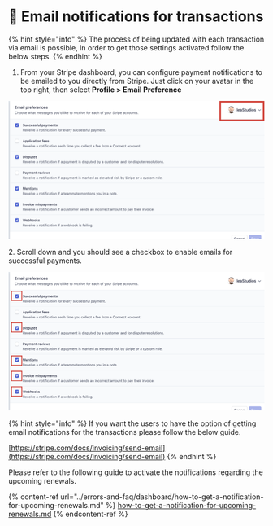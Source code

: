# 📣 Email notifications for transactions

{% hint style="info" %}
The process of being updated with each transaction via email is possible, In order to get those settings activated follow the below steps.&#x20;
{% endhint %}

1. From your Stripe dashboard, you can configure payment notifications to be emailed to you directly from Stripe. Just click on your avatar in the top right, then select **Profile > Email Preference**

![](<../.gitbook/assets/Untitled design (1) (8).png>)

2\. Scroll down and you should see a checkbox to enable emails for successful payments.

![](<../.gitbook/assets/Untitled design (2) (4).png>)

{% hint style="info" %}
If you want the users to have the option of getting email notifications for the transactions please follow the below guide.

[https://stripe.com/docs/invoicing/send-email](https://stripe.com/docs/invoicing/send-email)
{% endhint %}

Please refer to the following guide to activate the notifications regarding the upcoming renewals.



{% content-ref url="../errors-and-faq/dashboard/how-to-get-a-notification-for-upcoming-renewals.md" %}
[how-to-get-a-notification-for-upcoming-renewals.md](../errors-and-faq/dashboard/how-to-get-a-notification-for-upcoming-renewals.md)
{% endcontent-ref %}
